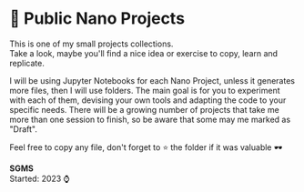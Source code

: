 # 📓 Public Nano Projects

This is one of my small projects collections. <br>
Take a look, maybe you'll find a nice idea or exercise to copy, learn and replicate.

<p>I will be using Jupyter Notebooks for each Nano Project, unless it generates more files, then I will use folders. The main goal is for you to experiment with each of them, devising your own tools and adapting the code to your specific needs. There will be a growing number of projects that take me more than one session to finish, so be aware that some may me marked as "Draft".</p>

Feel free to copy any file, don't forget to ⭐ the folder if it was valuable 🕶️

**SGMS** <br>
Started: 2023 ⌚
